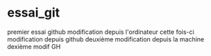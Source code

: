 # essai_git
premier essai github
modification depuis l'ordinateur
cette fois-ci modification depuis github
deuxième modification depuis la machine
dexième modif GH
